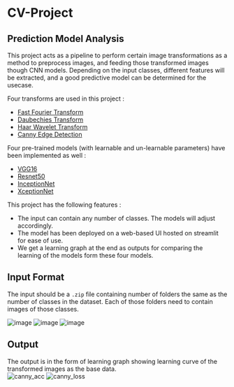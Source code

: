 # CV-Project 
## Prediction Model Analysis
This project acts as a pipeline to perform certain image transformations as a method to preprocess images, and feeding those transformed images though CNN models. Depending on the input classes, different features will be extracted, and a good predictive model can be determined for the usecase. 

Four transforms are used in this project : 
+ [Fast Fourier Transform](https://towardsdatascience.com/fast-fourier-transform-937926e591cb)
+ [Daubechies Transform](https://medium.com/image-vision/2d-dwt-a-brief-intro-89e9ef1698e3)
+ [Haar Wavelet Transform](https://medium.com/@digitalpadm/image-compression-haar-wavelet-transform-5d7be3408aa)
+ [Canny Edge Detection](https://medium.com/simply-dev/what-is-canny-edge-detection-cfefa272a8d0)

Four pre-trained models (with learnable and un-learnable parameters) have been implemented as well : 
+ [VGG16](https://arxiv.org/abs/1409.1556)
+ [Resnet50](https://arxiv.org/abs/1512.03385)
+ [InceptionNet](https://arxiv.org/abs/1409.4842)
+ [XceptionNet](https://arxiv.org/abs/1610.02357)

This project has the following features : 
+ The input can contain any number of classes. The models will adjust accordingly.
+ The model has been deployed on a web-based UI hosted on streamlit for ease of use.
+ We get a learning graph at the end as outputs for comparing the learning of the models form these four models.

## Input Format
The input should be a `.zip` file containing number of folders the same as the number of classes in the dataset. Each of those folders need to contain images of those classes.

![image](https://user-images.githubusercontent.com/67522615/204631834-c1ce72f0-785d-4437-89dd-28408e70768b.png)
![image](https://user-images.githubusercontent.com/67522615/204631879-eed4a164-8716-4b3c-abb0-9a5f0bb6dc77.png)
![image](https://user-images.githubusercontent.com/67522615/204631928-3c6dbcb2-08e0-4c0d-ac5a-7f95b5da6566.png)

## Output
The output is in the form of learning graph showing learning curve of the transformed images as the base data. <br>
![canny_acc](https://user-images.githubusercontent.com/67522615/204634672-8a451155-a382-4f71-94bb-111f4edc3e23.png)
![canny_loss](https://user-images.githubusercontent.com/67522615/204634682-cfe85fe6-c9fd-4824-93c9-c735ceb07784.png)

